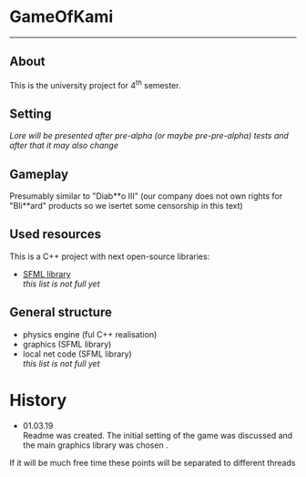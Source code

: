 # GameOfKami
***
## About
This is the university project for 4<sup>th</sup> semester.
## Setting
*Lore will be presented after pre-alpha (or maybe pre-pre-alpha) tests and after that it may also change*
## Gameplay
Presumably similar to "Diab\*\*o III" (our company does not own rights for "Bli\*\*ard" products so we isertet some censorship in this text)
## Used resources
This is a C++ project with next open-source libraries:
* [SFML library][1]<br />
*this list is not full yet*
## General structure
* physics engine (ful C++ realisation)
* graphics (SFML library)
* local net code (SFML library) <br />
*this list is not full yet*

# History

* 01.03.19 <br />
Readme was created. The initial setting of the game was discussed and the main graphics library was chosen .

If it will be much free time these points will be separated to different threads

[1]: https://www.sfml-dev.org/
